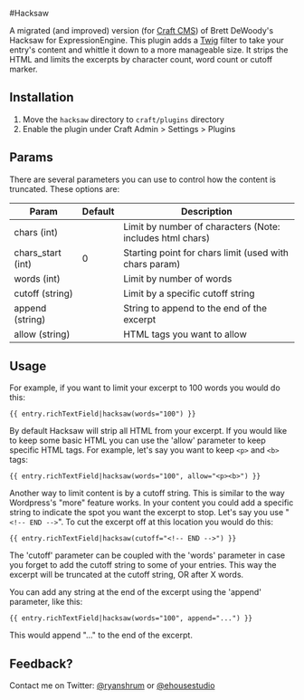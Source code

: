 #Hacksaw

A migrated (and improved) version (for [Craft CMS](http://buildwithcraft.com/)) of Brett DeWoody's Hacksaw for ExpressionEngine. This plugin adds a [Twig](http://twig.sensiolabs.org/) filter to take your entry's content and whittle it down to a more manageable size. It strips the HTML and limits the excerpts by character count, word count or cutoff marker.

## Installation

1. Move the `hacksaw` directory to `craft/plugins` directory
2. Enable the plugin under Craft Admin > Settings > Plugins

## Params

There are several parameters you can use to control how the content is truncated. These options are:

<table>
<thead>
<tr>
<th>Param</th>
<th>Default</th>
<th>Description</th>
</tr>
</thead>
<tbody>
<tr>
<td>chars (int)</td>
<td></td>
<td>Limit by number of characters (Note: includes html chars)</td>
</tr>
<tr>
<td>chars_start (int)</td>
<td>0</td>
<td>Starting point for chars limit (used with chars param)</td>
</tr>
<tr>
<td>words (int)</td>
<td></td>
<td>Limit by number of words</td>
</tr>
<tr>
<td>cutoff (string)</td>
<td></td>
<td>Limit by a specific cutoff string</td>
</tr>
<tr>
<td>append (string)</td>
<td></td>
<td>String to append to the end of the excerpt</td>
</tr>
<tr>
<td>allow (string)</td>
<td></td>
<td>HTML tags you want to allow</td>
</tr>
</tbody>
</table>

## Usage

For example, if you want to limit your excerpt to 100 words you would do this:

```
{{ entry.richTextField|hacksaw(words="100") }}
```
By default Hacksaw will strip all HTML from your excerpt. If you would like to keep some basic HTML you can use the 'allow' parameter to keep specific HTML tags. For example, let's say you want to keep `<p>` and `<b>` tags:

```
{{ entry.richTextField|hacksaw(words="100", allow="<p><b>") }}
```

Another way to limit content is by a cutoff string. This is similar to the way Wordpress's "more" feature works. In your content you could add a specific string to indicate the spot you want the excerpt to stop. Let's say you use "`<!-- END -->`". To cut the excerpt off at this location you would do this:

```
{{ entry.richTextField|hacksaw(cutoff="<!-- END -->") }}
```

The 'cutoff' parameter can be coupled with the 'words' parameter in case you forget to add the cutoff string to some of your entries. This way the excerpt will be truncated at the cutoff string, OR after X words.

You can add any string at the end of the excerpt using the 'append' parameter, like this:

```
{{ entry.richTextField|hacksaw(words="100", append="...") }}
```

This would append "..." to the end of the excerpt.

## Feedback?

Contact me on Twitter: [@ryanshrum](https://twitter.com/ryanshrum) or [@ehousestudio](https://twitter.com/ehousestudio)